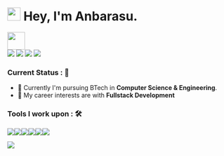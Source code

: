 <h1><img src="https://emojis.slackmojis.com/emojis/images/1531849430/4246/blob-sunglasses.gif?1531849430" width="30"/> <span> Hey, I'm Anbarasu. </span> </h1>


<img src="https://readme-typing-svg.herokuapp.com?vCenter=true&width=500&lines=Student+Developer+and+Engineer;" height="40"/>

<div>
<a href="mailto:anbarasun123@gmail.com">
<img src="https://img.shields.io/badge/-anbarasun123%40gmail.com-7B83EB?&style=for-the-badge&logo=Gmail&logoColor=white" ></a>  <a  href="https://www.instagram.com/DarkPhoenix2704/">   <img src="https://img.shields.io/badge/@darkphoenix2704_-%23E4405F.svg?&style=for-the-badge&logo=instagram&logoColor=white"></a>  <a href="https://www.linkedin.com/in/anbarasu-n/"><img src="https://img.shields.io/badge/Anbarasu-%230077B5.svg?&style=for-the-badge&logo=linkedin&logoColor=white" ></a> 
<img src="https://komarev.com/ghpvc/?username=DarkPhoenix2704&color=brightgreen&style=for-the-badge" > </img>

</div>

### Current Status : 📡
- 💼 Currently I'm pursuing BTech in <strong>Computer Science & Engineering</strong>.
- 🤔 My career interests are with <strong>Fullstack Development</strong>

### Tools I work upon : 🛠
<img src="https://img.shields.io/badge/TypeScript%20-%23E00033.svg?&style=for-the-badge&logo=typescript&logoColor=white"><img src="https://img.shields.io/badge/React%20-%2314354C.svg?&style=for-the-badge&logo=React&logoColor=white"><img src="https://img.shields.io/badge/NestJS%20-%2300599C.svg?&style=for-the-badge&logo=NestJS&logoColor=white"><img src="https://img.shields.io/badge/firebase%20-%23777BB4.svg?&style=for-the-badge&logo=firebase&logoColor=white"><img src="https://img.shields.io/badge/git%20-%23F05032.svg?&style=for-the-badge&logo=git&logoColor=white"/><img src="http://img.shields.io/badge/-VS%20Code-000000?style=for-the-badge&logo=Visual-studio-code&logoColor=blue">




![](https://hit.yhype.me/github/profile?user_id=64391274)

